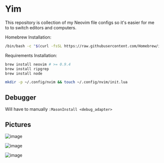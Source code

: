 # Yim
This repository is collection of my Neovim file configs so it's easier for me to to switch editors and computers.

Homebrew Installation:
```bash
/bin/bash -c "$(curl -fsSL https://raw.githubusercontent.com/Homebrew/install/HEAD/install.sh)"
```

Requirements Installation:
```bash
brew install neovim # >= 0.9.4
brew install ripgrep
brew install node

mkdir -p ~/.config/nvim && touch ~/.config/nvim/init.lua
```

## Debugger
Will have to manually `:MasonInstall <debug_adapter>`

## Pictures
![image](https://github.com/yemibox51/Yim/assets/19742642/3a0a1fa4-67a8-45ca-a498-19a9871e0e2d)

![image](https://github.com/yemibox51/Yim/assets/19742642/5876439d-e1c4-4e42-a6af-3ac5357f030c)

![image](https://github.com/yemibox51/Yim/assets/19742642/d28738a1-934c-4393-8460-643abf43ca13)
